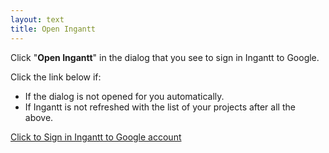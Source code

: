 ```yaml
---
layout: text
title: Open Ingantt
---
```


Click "**Open Ingantt**" in the dialog that you see to sign in Ingantt to Google.

Click the link below if:

* If the dialog is not opened for you automatically.
* If Ingantt is not refreshed with the list of your projects after all the above.

<p><a href="#" onclick="redirectToDesktop()">Click to Sign in Ingantt to Google account</a></p>

<script type="text/javascript">
    var appLinkUrl = '';
    function redirectToDesktop() {
      if (appLinkUrl == '') {
        const url = window.location.href.split('#');
        const appLinkScheme = "ingantt-scheme";
        const appLinkAuthority = "ingantt.com";
        appLinkUrl = `${appLinkScheme}://${appLinkAuthority}/google-auth?` + url[1];
      }
      setTimeout(() => {
        window.location.href = appLinkUrl;
      }, 100);
      return false;
    }
    window.onload = redirectToDesktop();
</script>
